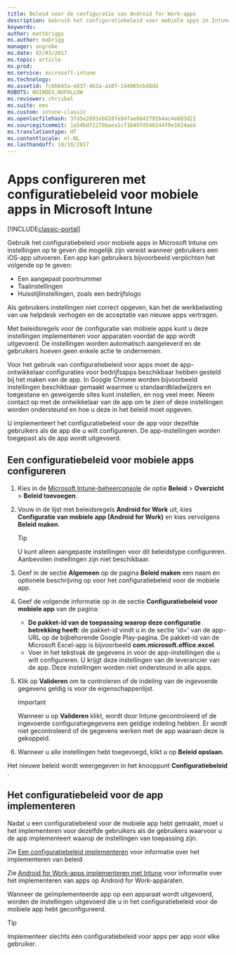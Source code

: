 ```yaml
---
title: Beleid voor de configuratie van Android for Work-apps
description: Gebruik het configuratiebeleid voor mobiele apps in Intune om instellingen op te geven die mogelijk zijn vereist wanneer gebruikers een Android for Work-app uitvoeren.
keywords: 
author: mattbriggs
ms.author: mabrigg
manager: angrobe
ms.date: 02/03/2017
ms.topic: article
ms.prod: 
ms.service: microsoft-intune
ms.technology: 
ms.assetid: fc6b645a-e837-4b2a-a10f-144065cbd8dd
ROBOTS: NOINDEX,NOFOLLOW
ms.reviewer: chrisbal
ms.suite: ems
ms.custom: intune-classic
ms.openlocfilehash: 3fd5e2891eb628fe84fae8842791b4ac4e883d21
ms.sourcegitcommit: 1a54bdf22786aea1cf1b497d54024470e1024aeb
ms.translationtype: HT
ms.contentlocale: nl-NL
ms.lasthandoff: 10/10/2017
---
```

# <a name="configure-android-for-work-apps-with-mobile-app-configuration-policies-in-microsoft-intune"></a>Apps configureren met configuratiebeleid voor mobiele apps in Microsoft Intune

[!INCLUDE[classic-portal](../includes/classic-portal.md)]

Gebruik het configuratiebeleid voor mobiele apps in Microsoft Intune om instellingen op te geven die mogelijk zijn vereist wanneer gebruikers een iOS-app uitvoeren. Een app kan gebruikers bijvoorbeeld verplichten het volgende op te geven:

-   Een aangepast poortnummer
-   Taalinstellingen
-   Huisstijlinstellingen, zoals een bedrijfslogo

Als gebruikers instellingen niet correct opgeven, kan het de werkbelasting van uw helpdesk verhogen en de acceptatie van nieuwe apps vertragen.

Met beleidsregels voor de configuratie van mobiele apps kunt u deze instellingen implementeren voor apparaten voordat de app wordt uitgevoerd. De instellingen worden automatisch aangeleverd en de gebruikers hoeven geen enkele actie te ondernemen.

Voor het gebruik van configuratiebeleid voor apps moet de app-ontwikkelaar configuraties voor bedrijfsapps beschikbaar hebben gesteld bij het maken van de app. In Google Chrome worden bijvoorbeeld instellingen beschikbaar gemaakt waarmee u standaardbladwijzers en toegestane en geweigerde sites kunt instellen, en nog veel meer. Neem contact op met de ontwikkelaar van de app om te zien of deze instellingen worden ondersteund en hoe u deze in het beleid moet opgeven.

U implementeert het configuratiebeleid voor de app voor dezelfde gebruikers als de app die u wilt configureren. De app-instellingen worden toegepast als de app wordt uitgevoerd.

## <a name="configure-a-mobile-app-configuration-policy"></a>Een configuratiebeleid voor mobiele apps configureren

1.  Kies in de [Microsoft Intune-beheerconsole](https://manage.microsoft.com) de optie **Beleid** &gt; **Overzicht** &gt; **Beleid toevoegen**.

2.  Vouw in de lijst met beleidsregels **Android for Work** uit, kies **Configuratie van mobiele app (Android for Work)** en kies vervolgens **Beleid maken**.

    > [!TIP]
    > U kunt alleen aangepaste instellingen voor dit beleidstype configureren. Aanbevolen instellingen zijn niet beschikbaar.

3.  Geef in de sectie **Algemeen** op de pagina **Beleid maken** een naam en optionele beschrijving op voor het configuratiebeleid voor de mobiele app.

4. Geef de volgende informatie op in de sectie **Configuratiebeleid voor mobiele app** van de pagina:
    - **De pakket-id van de toepassing waarop deze configuratie betrekking heeft**: de pakket-id vindt u in de sectie 'id=' van de app-URL op de bijbehorende Google Play-pagina. De pakket-id van de Microsoft Excel-app is bijvoorbeeld **com.microsoft.office.excel**.
    - Voer in het tekstvak de gegevens in voor de app-instellingen die u wilt configureren. U krijgt deze instellingen van de leverancier van de app. Deze instellingen worden niet ondersteund in alle apps.
5.  Klik op **Valideren** om te controleren of de indeling van de ingevoerde gegevens geldig is voor de eigenschappenlijst.

    > [!IMPORTANT]
    > Wanneer u op **Valideren** klikt, wordt door Intune gecontroleerd of de ingevoerde configuratiegegevens een geldige indeling hebben. Er wordt niet gecontroleerd of de gegevens werken met de app waaraan deze is gekoppeld.

6.  Wanneer u alle instellingen hebt toegevoegd, klikt u op **Beleid opslaan**.

Het nieuwe beleid wordt weergegeven in het knooppunt **Configuratiebeleid** .


## <a name="deploy-the-app-configuration-policy"></a>Het configuratiebeleid voor de app implementeren
Nadat u een configuratiebeleid voor de mobiele app hebt gemaakt, moet u het implementeren voor dezelfde gebruikers als de gebruikers waarvoor u de app implementeert waarop de instellingen van toepassing zijn.

Zie [Een configuratiebeleid implementeren](/intune-classic/deploy-use/manage-settings-and-features-on-your-devices-with-microsoft-intune-policies#deploy-a-configuration-policy) voor informatie over het implementeren van beleid

Zie [Android for Work-apps implementeren met Intune](android-for-work-apps.md) voor informatie over het implementeren van apps op Android for Work-apparaten.

Wanneer de geïmplementeerde app op een apparaat wordt uitgevoerd, worden de instellingen uitgevoerd die u in het configuratiebeleid voor de mobiele app hebt geconfigureerd.

> [!TIP]
> Implementeer slechts één configuratiebeleid voor apps per app voor elke gebruiker.
